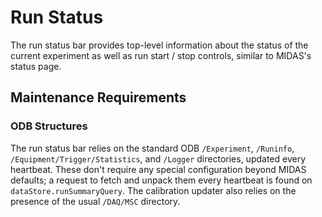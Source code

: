 Run Status
==========

The run status bar provides top-level information about the status of the current experiment as well as run start / stop controls, similar to MIDAS's status page.

## Maintenance Requirements

### ODB Structures

The run status bar relies on the standard ODB `/Experiment`, `/Runinfo`, `/Equipment/Trigger/Statistics`, and `/Logger` directories, updated every heartbeat. These don't require any special configuration beyond MIDAS defaults; a request to fetch and unpack them every heartbeat is found on `dataStore.runSummaryQuery`. The calibration updater also relies on the presence of the usual `/DAQ/MSC` directory.  